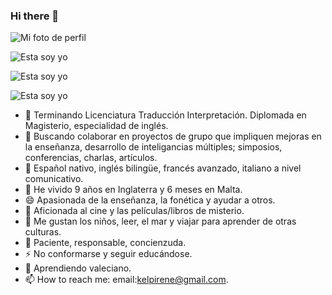 ### Hi there 👋

![Mi foto de perfil](https://ibb.co/N2PmqXM)

![Esta soy yo](https://postimg.cc/2LhSTqTf][img]https://i.postimg.cc/2LhSTqTf/Irene3.jpg)

![Esta soy yo](https://ibb.co/mJ4xMN3)

![Esta soy yo](https://ibb.co/tBc3QGd)


- 🔭 Terminando Licenciatura Traducción Interpretación. Diplomada en Magisterio, especialidad de inglés.
- 👯 Buscando colaborar en proyectos de grupo que impliquen mejoras en la enseñanza, desarrollo de inteligancias múltiples; simposios, conferencias, charlas, artículos.
- 💬 Español nativo, inglés bilingüe, francés avanzado, italiano a nivel comunicativo.
- 🧳 He vivido 9 años en Inglaterra y 6 meses en Malta. 
- 😄 Apasionada de la enseñanza, la fonética y ayudar a otros.
- 🎥 Aficionada al cine y las películas/libros de misterio. 
- 🚸 Me gustan los niños, leer, el mar y viajar para aprender de otras culturas.
- 🐢 Paciente, responsable, concienzuda.
- ⚡ No conformarse y seguir educándose.
- 🌱 Aprendiendo valeciano.
- 📫 How to reach me: email:kelpirene@gmail.com.
